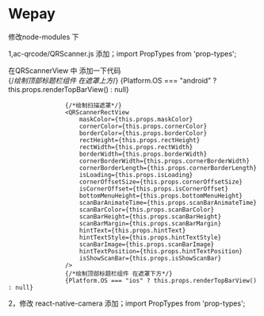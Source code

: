 # Wepay
修改node-modules 下

1,ac-qrcode/QRScanner.js
添加；import PropTypes from 'prop-types';

在QRScannerView 中 添加一下代码  
                      {/*绘制顶部标题栏组件  在遮罩上方*/}
                    {Platform.OS === "android" ? this.props.renderTopBarView() : null}

                    {/*绘制扫描遮罩*/}
                    <QRScannerRectView
                        maskColor={this.props.maskColor}
                        cornerColor={this.props.cornerColor}
                        borderColor={this.props.borderColor}
                        rectHeight={this.props.rectHeight}
                        rectWidth={this.props.rectWidth}
                        borderWidth={this.props.borderWidth}
                        cornerBorderWidth={this.props.cornerBorderWidth}
                        cornerBorderLength={this.props.cornerBorderLength}
                        isLoading={this.props.isLoading}
                        cornerOffsetSize={this.props.cornerOffsetSize}
                        isCornerOffset={this.props.isCornerOffset}
                        bottomMenuHeight={this.props.bottomMenuHeight}
                        scanBarAnimateTime={this.props.scanBarAnimateTime}
                        scanBarColor={this.props.scanBarColor}
                        scanBarHeight={this.props.scanBarHeight}
                        scanBarMargin={this.props.scanBarMargin}
                        hintText={this.props.hintText}
                        hintTextStyle={this.props.hintTextStyle}
                        scanBarImage={this.props.scanBarImage}
                        hintTextPosition={this.props.hintTextPosition}
                        isShowScanBar={this.props.isShowScanBar}
                    />
                    {/*绘制顶部标题栏组件 在遮罩下方*/}
                    {Platform.OS === "ios" ? this.props.renderTopBarView() : null}

2，修改 react-native-camera
添加；import PropTypes from 'prop-types';
